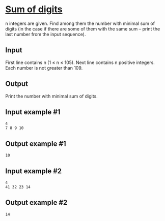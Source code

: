 # [Sum of digits](https://www.e-olymp.com/en/problems/5083)

n integers are given. Find among them the number with minimal sum of digits (in the case if there are some of them with the same sum – print the last number from the input sequence).

## Input
First line contains n (1 ≤ n ≤ 105). Next line contains n positive integers. Each number is not greater than 109.

## Output
Print the number with minimal sum of digits.

## Input example #1
```
4
7 8 9 10
```

## Output example #1
```
10
```

## Input example #2
```
4
41 32 23 14
```

## Output example #2
```
14
```

